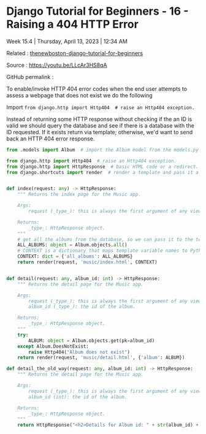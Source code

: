 # Django Tutorial for Beginners - 16 - Raising a 404 HTTP Error

Week 15.4 | Thursday, April 13, 2023 | 12:34 AM

Related : [thenewboston-django-tutorial-for-beginners](thenewboston-django-tutorial-for-beginners.md)

Source : <https://youtu.be/LLcAr3HS8qA>

GitHub permalink :

To enable/invoke HTTP 404 error codes when the end user attempts to assess a webpage that does not exist we do the following

Import `from django.http import Http404  # raise an Http404 exception.`

Instead of returning some HTTP response without checking if the an ID is valid we should query the database and see if there is a database with the ID requested. If it exists return via template; otherwise, we'd want to send back an HTTP 404 error response.

```python
from .models import Album  # import the Album model from the models.py file.

from django.http import Http404  # raise an Http404 exception.
from django.http import HttpResponse  # basic HTML code or a redirect.
from django.shortcuts import render  # render a template and pass it a context.


def index(request: any) -> HttpResponse:
    """ Returns the index page for the Music app.

    Args:
        request (_type_): this is always the first argument of any view function.

    Returns:
        _type_: HttpResponse object.
    """
    # get all the albums from the database, so we can pass it to the template.
    ALL_ALBUMS: object = Album.objects.all()
    # CONTEXT is a dictionary that maps template variable names to Python objects.
    CONTEXT: dict = {'all_albums': ALL_ALBUMS}
    return render(request, 'music/index.html', CONTEXT)


def detail(request: any, album_id: int) -> HttpResponse:
    """ Returns the detail page for the Music app.

    Args:
        request (_type_): this is always the first argument of any view function.
        album_id (_type_): the id of the album.

    Returns:
        _type_: HttpResponse object.
    """
    try:
        ALBUM: object = Album.objects.get(pk=album_id)
    except Album.DoesNotExist:
        raise Http404("Album does not exist")
    return render(request, 'music/detail.html', {'album': ALBUM})

def detail_the_old_way(request: any, album_id: int) -> HttpResponse:
    """ Returns the detail page for the Music app.

    Args:
        request (_type_): this is always the first argument of any view function.
        album_id (int): the id of the album.

    Returns:
        _type_: HttpResponse object.
    """
    return HttpResponse("<h2>Details for Album id: " + str(album_id) + "</h2>")


```